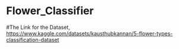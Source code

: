 # Flower_Classifier
#The Link for the Dataset, https://www.kaggle.com/datasets/kausthubkannan/5-flower-types-classification-dataset
